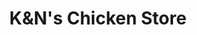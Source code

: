 ---
title: "K&N's Chicken Store"
url: /karachi/kandns-chicken-store-khayban-e-iqbal-2/
shop: butcher
---